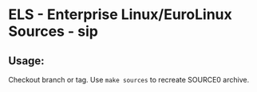 # ELS - Enterprise Linux/EuroLinux Sources - sip
 
## Usage:
  Checkout branch or tag. Use `make sources` to recreate  SOURCE0 archive.
